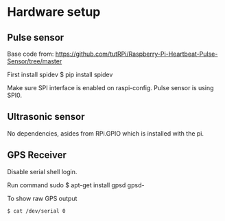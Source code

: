 # Hardware setup

## Pulse sensor

Base code from: https://github.com/tutRPi/Raspberry-Pi-Heartbeat-Pulse-Sensor/tree/master

First install spidev
	$ pip install spidev
	
Make sure SPI interface is enabled on raspi-config. Pulse sensor is using SPI0.

## Ultrasonic sensor

No dependencies, asides from RPi.GPIO which is installed with the pi.

## GPS Receiver

Disable serial shell login.

Run command sudo 
	$ apt-get install gpsd gpsd-
	
To show raw GPS output

	$ cat /dev/serial 0
	

